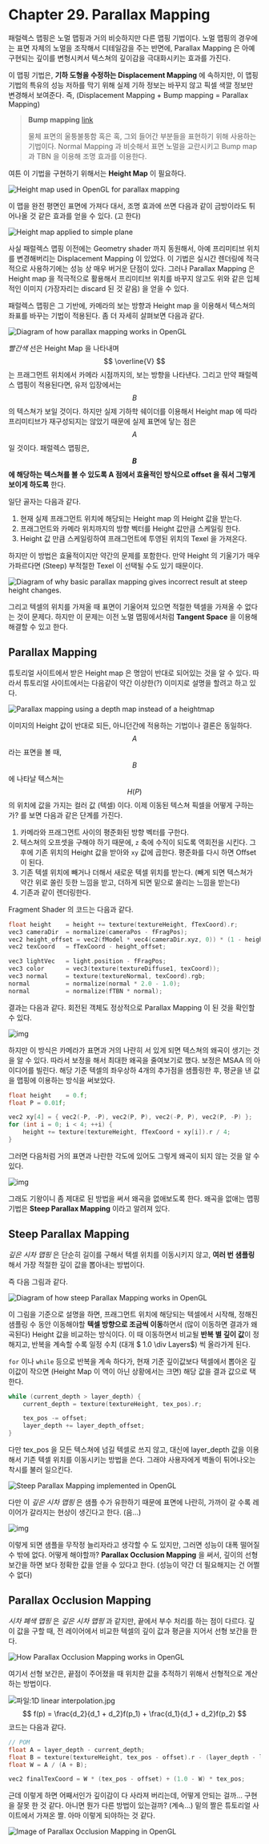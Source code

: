 # Chapter 29. Parallax Mapping

패럴렉스 맵핑은 노멀 맵핑과 거의 비슷하지만 다른 맵핑 기법이다. 노멀 맵핑의 경우에는 표면 자체의 노멀을 조작해서 디테일감을 주는 반면에, Parallax Mapping 은 아예 구현되는 깊이를 변형시켜서 텍스쳐의 깊이감을 극대화시키는 효과를 가진다. 

이 맵핑 기법은, **기하 도형을 수정하는 Displacement Mapping** 에 속하지만, 이 맵핑 기법의 특유의 성능 저하를 막기 위해 실제 기하 정보는 바꾸지 않고 픽셀 색깔 정보만 변경해서 보여준다. 즉, (Displacement Mapping + Bump mapping = Parallax Mapping)

> **Bump mapping** [link](https://en.wikipedia.org/wiki/Bump_mapping)
>
> 물체 표면의 울퉁불퉁함 혹은 혹, 그외 들어간 부분들을 표현하기 위해 사용하는 기법이다. Normal Mapping 과 비슷해서 표면 노멀을 교란시키고 Bump map 과 TBN 을 이용해 조명 효과를 이용한다.

여튼 이 기법을 구현하기 위해서는 **Height Map** 이 필요하다. 

![Height map used in OpenGL for parallax mapping](https://learnopengl.com/img/advanced-lighting/parallax_mapping_height_map.png)

이 맵을 완전 평면인 표면에 가져다 대서, 조명 효과에 쓰면 다음과 같이 금방이라도 튀어나올 것 같은 효과를 얻을 수 있다. (고 한다)

![Height map applied to simple plane](https://learnopengl.com/img/advanced-lighting/parallax_mapping_plane_heightmap.png)

사실 패럴렉스 맵핑 이전에는 Geometry shader 까지 동원해서, 아예 프리미티브 위치를 변경해버리는 Displacement Mapping 이 있었다. 이 기법은 실시간 렌더링에 적극적으로 사용하기에는 성능 상 매우 버거운 단점이 있다. 그러나 Parallax Mapping 은 Height map 을 적극적으로 활용해서 프리미티브 위치를 바꾸지 않고도 위와 같은 입체적인 이미지 (가장자리는 discard 된 것 같음) 을 얻을 수 있다.

패럴렉스 맵핑은 그 기반에, 카메라의 보는 방향과 Height map 을 이용해서 텍스쳐의 좌표를 바꾸는 기법이 적용된다. 좀 더 자세히 살펴보면 다음과 같다.

![Diagram of how parallax mapping works in OpenGL](https://learnopengl.com/img/advanced-lighting/parallax_mapping_plane_height.png)

*빨간색* 선은 Height Map 을 나타내며 $$ \overline{V} $$ 는 프래그먼트 위치에서 카메라 시점까지의, 보는 방향을 나타낸다. 그리고 만약 패럴렉스 맵핑이 적용된다면, 유저 입장에서는 $$ B $$ 의 텍스쳐가 보일 것이다. 하지만 실제 기하학 쉐이더를 이용해서 Height map 에 따라 프리미티브가 재구성되지는 않았기 때문에 실제 표면에 닿는 점은 $$ A $$ 일 것이다. 패럴렉스 맵핑은, **$$ B $$ 에 해당하는 텍스쳐를 볼 수 있도록 A 점에서 효율적인 방식으로 offset 을 줘서 그렇게 보이게 하도록** 한다. 

일단 골자는 다음과 같다.

1. 현재 실제 프래그먼트 위치에 해당되는 Height map 의 Height 값을 받는다.
2. 프래그먼트와 카메라 위치까지의 방향 벡터를 Height 값만큼 스케일링 한다.
3. Height 값 만큼 스케일링하여 프래그먼트에 투영된 위치의 Texel 을 가져온다.

하지만 이 방법은 효율적이지만 약간의 문제를 포함한다. 만약 Height 의 기울기가 매우 가파르다면 (Steep) 부적절한 Texel 이 선택될 수도 있기 때문이다.

![Diagram of why basic parallax mapping gives incorrect result at steep height changes.](https://learnopengl.com/img/advanced-lighting/parallax_mapping_incorrect_p.png)

그리고 텍셀의 위치를 가져올 때 표면이 기울어져 있으면 적절한 텍셀을 가져올 수 없다는 것이 문제다. 하지만 이 문제는 이전 노멀 맵핑에서처럼 **Tangent Space** 을 이용해 해결할 수 있고 한다.

## Parallax Mapping

튜토리얼 사이트에서 받은 Height map 은 명암이 반대로 되어있는 것을 알 수 있다. 따라서 튜토리얼 사이트에서는 다음같이 약간 이상한(?) 이미지로 설명을 할려고 하고 있다.

![Parallax mapping using a depth map instead of a heightmap](https://learnopengl.com/img/advanced-lighting/parallax_mapping_depth.png)

이미지의 Height 값이 반대로 되든, 아니던간에 적용하는 기법이나 결론은 동일하다. $$ A $$ 라는 표면을 볼 때, $$ B $$ 에 나타날 텍스쳐는 $$ H(P) $$ 의 위치에 값을 가지는 컬러 값 (텍셀) 이다. 이제 이동된 텍스쳐 픽셀을 어떻게 구하는가? 를 보면 다음과 같은 단계를 가진다.

1. 카메라와 프래그먼트 사이의 평준화된 방향 벡터를 구한다.
2. 텍스쳐의 오프셋을 구해야 하기 때문에, `z` 축에 수직이 되도록 역회전을 시킨다.
   그 후에 기존 위치의 Height 값을 받아와 `xy` 값에 곱한다. 평준화를 다시 하면 Offset 이 된다.
3. 기존 텍셀 위치에 빼거나 더해서 새로운 텍셀 위치를 받는다. (빼게 되면 텍스쳐가 약간 위로 쏠린 듯한 느낌을 받고, 더하게 되면 밑으로 쏠리는 느낌을 받는다)
4. 기존과 같이 렌더링한다.

Fragment Shader 의 코드는 다음과 같다.

``` c++
float height	= height += texture(textureHeight, fTexCoord).r;
vec3 cameraDir	= normalize(cameraPos - fFragPos);
vec2 height_offset = vec2(fModel * vec4(cameraDir.xyz, 0)) * (1 - height) * 0.3;
vec2 texCoord	= fTexCoord - height_offset;

vec3 lightVec	= light.position - fFragPos;
vec3 color		= vec3(texture(textureDiffuse1, texCoord));
vec3 normal		= texture(textureNormal, texCoord).rgb;
normal			= normalize(normal * 2.0 - 1.0);
normal			= normalize(fTBN * normal);
```

결과는 다음과 같다. 회전된 객체도 정상적으로 Parallax Mapping 이 된 것을 확인할 수 있다.

![img](Images/Ch29/function.gif)

하지만 이 방식은 카메라가 표면과 거의 나란히 서 있게 되면 텍스쳐의 왜곡이 생기는 것을 알 수 있다. 따라서 보정을 해서 최대한 왜곡을 줄여보기로 했다. 보정은 MSAA 의 아이디어를 빌린다. 해당 기준 텍셀의 좌우상하 4개의 추가점을 샘플링한 후, 평균을 낸 값을 맵핑에 이용하는 방식을 써보았다.

``` c++
float height	= 0.f;
float P = 0.01f;

vec2 xy[4] = { vec2(-P, -P), vec2(P, P), vec2(-P, P), vec2(P, -P) };
for (int i = 0; i < 4; ++i) {
	height += texture(textureHeight, fTexCoord + xy[i]).r / 4;
}
```

그러면 다음처럼 거의 표면과 나란한 각도에 있어도 그렇게 왜곡이 되지 않는 것을 알 수 있다.

![img](Images/Ch29/correction.png)

그래도 기왕이니 좀 제대로 된 방법을 써서 왜곡을 없애보도록 한다. 왜곡을 없애는 맵핑 기법은 **Steep Parallax Mapping** 이라고 알려져 있다.

## Steep Parallax Mapping

*깊은 시차 맵핑* 은 단순히 길이를 구해서 텍셀 위치를 이동시키지 않고, **여러 번 샘플링**해서 가장 적절한 깊이 값을 뽑아내는 방법이다.

즉 다음 그림과 같다.

![Diagram of how steep Parallax Mapping works in OpenGL](https://learnopengl.com/img/advanced-lighting/parallax_mapping_steep_parallax_mapping_diagram.png)

이 그림을 기준으로 설명을 하면, 프래그먼트 위치에 해당되는 텍셀에서 시작해, 정해진 샘플링 수 동안 이동해야할 **텍셀 방향으로 조금씩 이동**하면서 (많이 이동하면 결과가 왜곡된다) Height 값을 비교하는 방식이다. 이 때 이동하면서 비교될 **반복 별 깊이 값**이 정해지고, 반복을 계속할 수록 일정 수치 (대개 $ 1.0 \div Layers$) 씩 올라가게 된다.

`for` 이나 `while` 등으로 반복을 계속 하다가, 현재 기준 깊이값보다 텍셀에서 뽑아온 깊이값이 작으면 (Height Map 이 역이 아닌 상황에서는 크면) 해당 값을 결과 값으로 택한다.

``` c++
while (current_depth > layer_depth) {
	current_depth = texture(textureHeight, tex_pos).r;

	tex_pos -= offset;
	layer_depth += layer_depth_offset;
}
```

다만 tex_pos 을 모든 텍스쳐에 넘길 텍셀로 쓰지 않고, 대신에 layer_depth 값을 이용해서 기존 텍셀 위치를 이동시키는 방법을 쓴다. 그래야 사용자에게 벽돌이 튀어나오는 착시를 불러 일으킨다.

![Steep Parallax Mapping implemented in OpenGL](https://learnopengl.com/img/advanced-lighting/parallax_mapping_steep_parallax_mapping.png)

다만 이 *깊은 시차 맵핑* 은 샘플 수가 유한하기 때문에 표면에 나란히, 가까이 갈 수록 레이어가 갈라지는 현상이 생긴다고 한다. (음...)

![img](Images/Ch29/aliasing.png)

이렇게 되면 샘플을 무작정 늘리자라고 생각할 수 도 있지만, 그러면 성능이 대폭 떨어질 수 밖에 없다. 어떻게 해야할까? **Parallax Occlusion Mapping** 을 써서, 깊이의 선형 보간을 하면 보다 정확한 값을 얻을 수 있다고 한다. (성능이 약간 더 필요해지는 건 어쩔 수 없다)

## Parallax Occlusion Mapping

*시차 폐색 맵핑* 은 *깊은 시차 맵핑* 과 같지만, 끝에서 부수 처리를 하는 점이 다르다. 깊이 값을 구할 때, 전 레이어에서 비교한 텍셀의 깊이 값과 평균을 지어서 선형 보간을 한다.

![How Parallax Occlusion Mapping works in OpenGL](https://learnopengl.com/img/advanced-lighting/parallax_mapping_parallax_occlusion_mapping_diagram.png)

여기서 선형 보간은, 끝점이 주어졌을 때 위치한 값을 추적하기 위해서 선형적으로 계산하는 방법이다.

![파일:1D linear interpolation.jpg](https://upload.wikimedia.org/wikipedia/commons/a/a7/1D_linear_interpolation.jpg)
$$
f(p) = \frac{d_2}{d_1 + d_2}f(p_1) + \frac{d_1}{d_1 + d_2}f(p_2)
$$
코드는 다음과 같다.

``` c++
// POM
float A = layer_depth - current_depth;
float B = texture(textureHeight, tex_pos - offset).r - (layer_depth - layer_depth_offset);
float W = A / (A + B);

vec2 finalTexCoord = W * (tex_pos - offset) + (1.0 - W) * tex_pos;
```

근데 이렇게 하면 어째서인가 깊이감이 다 사라져 버리는데, 어떻게 안되는 걸까... 구현을 잘못 한 것 같다. 아니면 뭔가 다른 방법이 있는걸까? (계속...) 밑의 짤은 튜토리얼 사이트에서 가져온 짤. 아마 이렇게 되야하는 것 같다.

![Image of Parallax Occlusion Mapping in OpenGL](https://learnopengl.com/img/advanced-lighting/parallax_mapping_parallax_occlusion_mapping.png)

